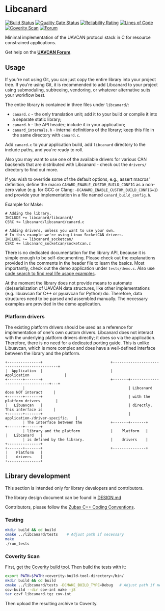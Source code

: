 # Libcanard

[![Build Status](https://travis-ci.org/UAVCAN/libcanard.svg?branch=master)](https://travis-ci.org/UAVCAN/libcanard)
[![Quality Gate Status](https://sonarcloud.io/api/project_badges/measure?project=libcanard&metric=alert_status)](https://sonarcloud.io/dashboard?id=libcanard)
[![Reliability Rating](https://sonarcloud.io/api/project_badges/measure?project=libcanard&metric=reliability_rating)](https://sonarcloud.io/dashboard?id=libcanard)
[![Lines of Code](https://sonarcloud.io/api/project_badges/measure?project=libcanard&metric=ncloc)](https://sonarcloud.io/dashboard?id=libcanard)
[![Coverity Scan](https://scan.coverity.com/projects/uavcan-libcanard/badge.svg)](https://scan.coverity.com/projects/uavcan-libcanard)
[![Forum](https://img.shields.io/discourse/https/forum.uavcan.org/users.svg)](https://forum.uavcan.org)

Minimal implementation of the UAVCAN protocol stack in C for resource constrained applications.

Get help on the **[UAVCAN Forum](https://forum.uavcan.org)**.

## Usage

If you're not using Git, you can just copy the entire library into your project tree.
If you're using Git, it is recommended to add Libcanard to your project using submoduling, subtreeing, vendoring,
or whatever alternative suits your workflow best.

The entire library is contained in three files under `libcanard/`:

- `canard.c` - the only translation unit; add it to your build or compile it into a separate static library;
- `canard.h` - the API header; include it in your application;
- `canard_internals.h` - internal definitions of the library;
keep this file in the same directory with `canard.c`.

Add `canard.c` to your application build, add `libcanard` directory to the include paths,
and you're ready to roll.

Also you may want to use one of the available drivers for various CAN backends
that are distributed with Libcanard - check out the `drivers/` directory to find out more.

If you wish to override some of the default options, e.g., assert macros' definition,
define the macro `CANARD_ENABLE_CUSTOM_BUILD_CONFIG` as a non-zero value
(e.g. for GCC or Clang: `-DCANARD_ENABLE_CUSTOM_BUILD_CONFIG=1`)
and provide your implementation in a file named `canard_build_config.h`.

Example for Make:

```make
# Adding the library.
INCLUDE += libcanard/libcanard/
CSRC += libcanard/libcanard/canard.c

# Adding drivers, unless you want to use your own.
# In this example we're using Linux SocketCAN drivers.
INCLUDE += libcanard_socketcan/
CSRC += libcanard_socketcan/socketcan.c
```

There is no dedicated documentation for the library API, because it is simple enough to be self-documenting.
Please check out the explanations provided in the comments in the header file to learn the basics.
Most importantly, check out the demo application under `tests/demo.c`.
Also use [code search to find real life usage examples](https://github.com/search?q=libcanard&type=Code&utf8=%E2%9C%93).

At the moment the library does not provide means to automate (de)serialization of UAVCAN data structures,
like other implementations (e.g. libuavcan for C++ or pyuavcan for Python) do.
Therefore, data structures need to be parsed and assembled manually.
The necessary examples are provided in the demo application.

### Platform drivers

The existing platform drivers should be used as a reference for implementation of one's own custom drivers.
Libcanard does not interact with the underlying platform drivers directly; it does so via the application.
Therefore, there is no need for a dedicated porting guide.
This is unlike Libuavcan, which is more complex and does have a well-defined interface between
the library and the platform.

    +---------------+                               +---------------------------------------------+
    |  Application  |                               |                  Application                |
    +-------+-------+                               +-------+---------------------------------+---+
            |                                               | Libcanard does NOT interact     |
    +-------+-------+                                       | with the platform drivers       |
    |   Libuavcan   |                                       | directly. This interface is     |
    +-------+-------+                                       | application-/driver-specific.   |
            | The interface between the             +-------+-------+                 +-------+-------+
            | library and the platform              |    Platform   |                 |   Libcanard   |
            | is defined by the library.            |    drivers    |                 +---------------+
    +-------+-------+                               +---------------+
    |    Platform   |
    |    drivers    |
    +---------------+

## Library development

This section is intended only for library developers and contributors.

The library design document can be found in [DESIGN.md](DESIGN.md)

Contributors, please follow the [Zubax C++ Coding Conventions](https://kb.zubax.com/x/84Ah).

### Testing

```bash
mkdir build && cd build
cmake ../libcanard/tests    # Adjust path if necessary
make
./run_tests
```

### Coverity Scan

First, [get the Coverity build tool](https://scan.coverity.com/download?tab=cxx).
Then build the tests with it:

```bash
export PATH=$PATH:<coverity-build-tool-directory>/bin/
mkdir build && cd build
cmake ../libcanard/tests -DCMAKE_BUILD_TYPE=Debug   # Adjust path if necessary
cov-build --dir cov-int make -j8
tar czvf libcanard.tgz cov-int
```

Then upload the resulting archive to Coverity.
